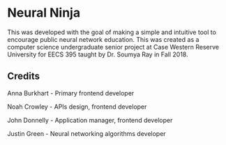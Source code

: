 # Neural Ninja

This was developed with the goal of making a simple and intuitive tool to encourage public neural network education.
This was created as a computer science undergraduate senior project at Case Western Reserve University for EECS 395 taught by Dr. Soumya Ray in Fall 2018.

## Credits

Anna Burkhart - Primary frontend developer

Noah Crowley - APIs design, frontend developer

John Donnelly - Application manager, frontend developer

Justin Green - Neural networking algorithms developer

